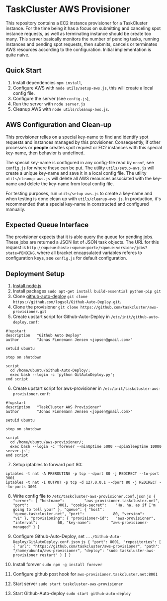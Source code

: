 TaskCluster AWS Provisioner
============================
This repository contains a EC2 instance provisioner for a TaskCluster instance.
For the time being it has a focus on submitting and canceling spot instance
requests, as well as terminating instance should be create too many.
This server basically monitors the number of pending tasks, running instances
and pending spot requests, then submits, cancels or terminates AWS resources
according to the configuration. Initial implementation is quite naive.

Quick Start
-----------
  1. Install dependencies `npm install`,
  2. Configure AWS with `node utils/setup-aws.js`, this will create a local
     config file.
  2. Configure the server (see `config.js`),
  3. Run the server with `node server.js`
  4. Cleanup AWS with `node utils/cleanup-aws.js`.


AWS Configuration and Clean-up
------------------------------
This provisioner relies on a special key-name to find and identify spot requests
and instances managed by this provisioner. Consequently, if other processes or
**people** creates spot request or EC2 instances with this special key-name,
then behavior is undefined.

The special key-name is configured in any config-file read by `nconf`, see
`config.js` for where these can be put. The utility `utils/setup-aws.js` will
create a unique key-name and save it in a local config file. The utility
`utils/cleanup-aws.js` will delete all AWS resources associated with the
key-name and delete the key-name from local config file.

For testing purposes, run `utils/setup-aws.js` to create a key-name and when
testing is done clean up with `utils/cleanup-aws.js`. In production, it's
recommended that a special key-name in constructed and configured manually.

Expected Queue Interface
------------------------
The provisioner expects that it is able query the queue for pending jobs. These
jobs are returned a JSON list of JSON task objects. The URL for this request is 
`http://<queue:host>:<queue:port>/<queue:version>/jobs?state=PENDING`, where
all bracket encapsulated variables referes to configuration keys, see
`config.js` for default configuration.

Deployment Setup
----------------

  1. [Install node.js](https://github.com/joyent/node/wiki/Installing-Node.js-via-package-manager#wiki-build-from-source)
  2. Install packages `sudo apt-get install build-essential python-pip git`
  3. Clone [github-auto-deploy](https://github.com/logsol/Github-Auto-Deploy/) `git clone https://github.com/logsol/Github-Auto-Deploy.git`.
  4. Clone the provisioner `git clone https://github.com/taskcluster/aws-provisioner.git`
  5. Create upstart script for Github-Auto-Deploy in `/etc/init/github-auto-deploy.conf`:

    #!upstart
    description   "Github Auto Deploy"
    author        "Jonas Finnemann Jensen <jopsen@gmail.com>"

    setuid ubuntu

    stop on shutdown

    script
      cd /home/ubuntu/Github-Auto-Deploy/;
      exec bash --login -c 'python GitAutoDeploy.py';
    end script

  6. Create upstart script for aws-provisioner in `/etc/init/taskcluster-aws-provisioner.conf`:

    #!upstart
    description   "TaskCluster AWS Provisioner"
    author        "Jonas Finnemann Jensen <jopsen@gmail.com>"

    setuid ubuntu

    stop on shutdown

    script
      cd /home/ubuntu/aws-provisioner/;
      exec bash --login -c 'forever --minUptime 5000 --spinSleepTime 10000 server.js';
    end script

  7. Setup iptables to forward port 80:

    iptables -t nat -A PREROUTING -p tcp --dport 80 -j REDIRECT --to-port 3001
    iptables -t nat -I OUTPUT -p tcp -d 127.0.0.1 --dport 80 -j REDIRECT --to-ports 3001

  8. Write config file to `/etc/taskcluster-aws-provisioner.conf.json`
    ```js
    {
      "server": {
        "hostname":         "aws-provisioner.taskcluster.net",
        "port":             3001,
        "cookie-secret":    "Ha, ha, as if I'm going to tell you!"
      },
      "queue": {
        "host":             "queue.taskcluster.net",
        "port":             80,
        "version":          "v1"
      },
      "provisioning": {
        "provisioner-id":   "aws-provisioner",
        "interval":         60,
        "key-name":         "aws-provisioner-managed"
      }
    }
    ```
  9. Configure Github-Auto-Deploy, set `.../Github-Auto-Deploy/GitAutoDeploy.conf.json`
    ```js
    {
      "port": 8001,
      "repositories":
      [
        {
          "url": "https://github.com/taskcluster/aws-provisioner",
          "path": "/home/ubuntu/aws-provisioner",
          "deploy": "sudo taskcluster-aws-provisioner restart"
        }
      ]
    }
    ```

  10. Install forever `sudo npm -g install forever`
  11. Configure github post hook for `aws-provisioner.taskcluster.net:8001`
  12. Start server `sudo start taskcluster-aws-provisioner`
  13. Start Github-Auto-deploy `sudo start github-auto-deploy`